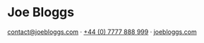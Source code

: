 <h1 class="full-width">Joe Bloggs</h1>

<p class="full-width">
    <a href="mailto:contact@joebloggs.com">contact@joebloggs.com</a> · <a href="tel:+447777888999">+44 (0) 7777 888 999</a> · <a href="https://joebloggs.com">joebloggs.com</a>
</p>
